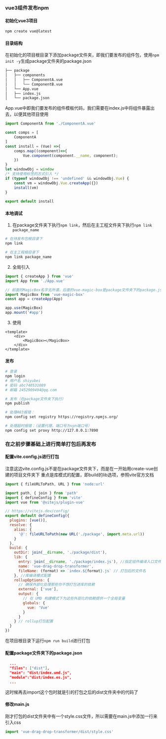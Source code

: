 ### vue3组件发布npm

#### 初始化vue3项目
``` bash
npm create vue@latest
```

#### 目录结构
在初始化的项目根目录下添加package文件夹，即我们要发布的组件包，使用`npm init -y`生成package文件夹的package.json
``` bash
├── package
│   ├── components
│   │   ├── ComponentA.vue
│   │   └── ComponentB.vue
│   └── App.vue
│   ├── index.js
│   └── package.json
```
App.vue中即我们要发布的组件模板代码，我们需要在index.js中将组件暴露出去，以便其他项目使用

```js title="package/index.js"
import ComponentA from './ComponentA.vue'

const comps = [
	ComponentA
]
const install = (Vue) =>{
    comps.map((component)=>{
        Vue.component(component.__name, component);
    })
}
let windowObj = window
/* 支持使用标签的方式引入 */
if (typeof windowObj !== 'undefined' && windowObj.Vue) {
    const vm = windowObj.Vue.createApp({})
    install(vm)
}
 
export default install
```

#### 本地调试
1. 在package文件夹下执行`npm link`，然后在主工程文件夹下执行`npm link package_name`
``` bash
# 在待发布包根目录下
npm link

# 在主工程根目录下
npm link package_name
```
2. 全局引入 
```js title="src/main.js"
import { createApp } from 'vue'
import App from './App.vue'

// 前面的MagicBox名字无所谓，后面的vue-magic-box是package文件夹下的package.json中的name
import MagicBox from 'vue-magic-box'
const app = createApp(App)

app.use(MagicBox)
app.mount('#app')
```
3. 使用
```vue title="App.vue"
<template>
    <div>
        <MagicBox></MagicBox>
    </div>
</template>
```

#### 发布
``` bash
# 登录
npm login
# 用户名 shiyubei
# 密码 abc740531089
# 邮箱 2452909494@qq.com

# 发布（在package文件夹下执行）
npm publish

# 处理403报错：
npm config set registry https://registry.npmjs.org/

# 处理超时报错：（设置代理，端口号为vpn端口号）
npm config set proxy http://127.0.0.1:7890
```

### 在之前步骤基础上进行简单打包后再发布

#### 配置vite.config.js进行打包
注意这边vite.config.js不是在package文件夹下，而是在一开始用create-vue创建的项目文件夹下
重点是库模式的配置，即build的lib选项，参照vite官方文档

```js title="vite.config.js"
import { fileURLToPath, URL } from 'node:url'

import path, { join } from 'path'
import { defineConfig } from 'vite'
import vue from '@vitejs/plugin-vue'

// https://vitejs.dev/config/
export default defineConfig({
  plugins: [vue()],
  resolve: {
    alias: {
      '@': fileURLToPath(new URL('./package', import.meta.url))
    }
  },
  build: {
    outDir: join(__dirname, './package/dist'),
    lib: {
      entry: join(__dirname, './package/index.js'), //指定组件编译入口文件
      name: 'vue-drag-drop-transformer',
      fileName: (format) => `index.${format}.js` // 打包后的文件名
    }, //库编译模式配置
    rollupOptions: {
      // 确保外部化处理那些你不想打包进库的依赖
      external: ['vue'],
      output: {
        // 在 UMD 构建模式下为这些外部化的依赖提供一个全局变量
        globals: {
          vue: 'Vue'
        }
      }
    } // rollup打包配置
  }
})
```

在项目根目录下运行`npm run build`进行打包

#### 配置package文件夹下的package.json
```json title="package.json"
  ...
  "files": ["dist"],
  "main": "dist/index.umd.js",
  "module":"dist/index.es.js",
  ...
```
这时候再去import这个包时就是引的打包之后的dist文件夹中的代码了

#### 修改main.js
刚才打包的dist文件夹中有一个style.css文件，所以需要在main.js中添加一行来引入css
```js
import 'vue-drag-drop-transformer/dist/style.css'
```


